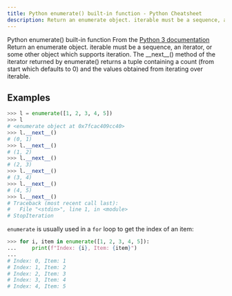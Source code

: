 ```yaml
---
title: Python enumerate() built-in function - Python Cheatsheet
description: Return an enumerate object. iterable must be a sequence, an iterator, or some other object which supports iteration. The __next__() method of the iterator returned by enumerate() returns a tuple containing a count (from start which defaults to 0) and the values obtained from iterating over iterable.
---
```


<base-title :title="frontmatter.title" :description="frontmatter.description">
Python enumerate() built-in function
</base-title>

<base-disclaimer>
  <base-disclaimer-title>
    From the <a target="_blank" href="https://docs.python.org/3/library/functions.html#enumerate">Python 3 documentation</a>
  </base-disclaimer-title>
  <base-disclaimer-content>
   Return an enumerate object. iterable must be a sequence, an iterator, or some other object which supports iteration. The __next__() method of the iterator returned by enumerate() returns a tuple containing a count (from start which defaults to 0) and the values obtained from iterating over iterable.
  </base-disclaimer-content>
</base-disclaimer>

## Examples

```python
>>> l = enumerate([1, 2, 3, 4, 5])
>>> l
# <enumerate object at 0x7fcac409cc40>
>>> l.__next__()
# (0, 1)
>>> l.__next__()
# (1, 2)
>>> l.__next__()
# (2, 3)
>>> l.__next__()
# (3, 4)
>>> l.__next__()
# (4, 5)
>>> l.__next__()
# Traceback (most recent call last):
#   File "<stdin>", line 1, in <module>
# StopIteration
```

`enumerate` is usually used in a `for` loop to get the index of an item:

```python
>>> for i, item in enumerate([1, 2, 3, 4, 5]):
...     print(f"Index: {i}, Item: {item}")
...
# Index: 0, Item: 1
# Index: 1, Item: 2
# Index: 2, Item: 3
# Index: 3, Item: 4
# Index: 4, Item: 5
```
